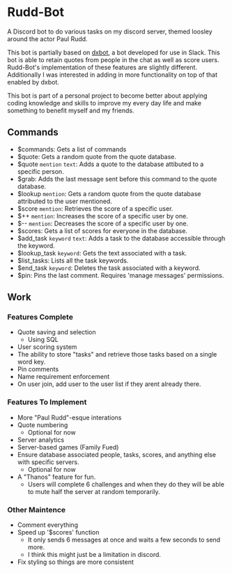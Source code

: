 # Rudd-Bot
A Discord bot to do various tasks on my discord server, themed loosley around the actor Paul Rudd.

This bot is partially based on [dxbot](https://github.com/crypticism/dxbot2.0), a bot developed for use in Slack. This bot is able to retain quotes from people in the chat as well as score users. Rudd-Bot's implementation of these features are slightly different. Additionally I was interested in adding in more functionality on top of that enabled by dxbot.

This bot is part of a personal project to become better about applying coding knowledge and skills to improve my every day life and make something to benefit myself and my friends.


## Commands
- $commands: Gets a list of commands
- $quote: Gets a random quote from the quote database.
- $quote `mention` `text`: Adds a quote to the database attibuted to a specific person.
- $grab: Adds the last message sent before this command to the quote database.
- $lookup `mention`: Gets a random quote from the quote database attributed to the user mentioned.
- $score `mention`: Retrieves the score of a specific user.
- $++ `mention`: Increases the score of a specific user by one.
- $-- `mention`: Decreases the score of a specific user by one.
- $scores: Gets a list of scores for everyone in the database.
- $add_task `keyword` `text`: Adds a task to the database accessible through the keyword.
- $lookup_task `keyword`: Gets the text associated with a task.
- $list_tasks: Lists all the task keywords.
- $end_task `keyword`: Deletes the task associated with a keyword.
- $pin: Pins the last comment. Requires 'manage messages' permissions.


## Work
### Features Complete
- Quote saving and selection
   - Using SQL
- User scoring system
- The ability to store "tasks" and retrieve those tasks based on a single word key.
- Pin comments
- Name requirement enforcement
- On user join, add user to the user list if they arent already there.


### Features To Implement
- More "Paul Rudd"-esque interations
- Quote numbering
  - Optional for now
- Server analytics
- Server-based games (Family Fued)
- Ensure database associated people, tasks, scores, and anything else with specific servers. 
   - Optional for now
- A "Thanos" feature for fun.
  - Users will complete 6 challenges and when they do they will be able to mute half the server at random temporarily.


### Other Maintence
- Comment everything
- Speed up '$scores' function
  - It only sends 6 messages at once and waits a few seconds to send more.
  - I think this might just be a limitation in discord.
- Fix styling so things are more consistent




